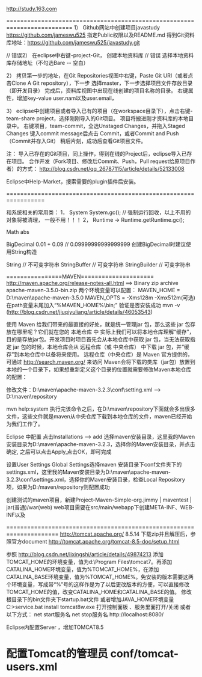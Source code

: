 ﻿http://study.163.com

=========================================================================
1） Github网站中创建项目javastudy   https://github.com/jameswu525
	指定Public权限以及README.md
	得到Git资料库地址：https://github.com/jameswu525/javastudy.git

// 错误2） 在eclipse中右键-project-Git， 创建本地资料库
// 错误	选择本地资料库存储地址（不勾选Bare -- 空白）

2） 拷贝第一步的地址，在Git Repositories视图中右键，Paste Git URI（或者点击Clone A Git repository），下一步
	选择master，下一步选择项目文件存放目录（即开发目录）
	完成后，资料库视图中出现在线创建的项目名称的目录。
	右键属性，增加key-value user.nam以及user.email，
	

3） eclipse中创建项目或者导入已有的项目（在workspace目录下），点击右键-team-share project，选择刚刚导入的Git项目。
	项目将搬进刚才资料库的本地目录中。
	右键项目，team-commit，全选Unstaged Changes，并拖入Staged Changes
	键入commit message后点击 Commit，或者Commit and Push（Commit并存入Git）
	稍后片刻，成功后查看Git项目文件。

注： 导入已存在的Git项目，同上操作，得到在线的Project后，eclipse导入已存在项目。
合作开发（Fork项目、修改后Commit、Push，Pull request给原项目作者）的方式： http://blog.csdn.net/qq_26787115/article/details/52133008

Eclipse中Help-Market，搜索需要的plugin插件后安装。

=================================================================

和系统相关的常用类：
1， System
	System.gc(); // 强制运行回收，以上不用的对象将被清理，  一般不用！！！
2， Runtime   -> Runtime.getRuntime.gc();

Math
abs

BigDecimal
0.01 + 0.09  // 0.09999999999999999
创建BigDecimal时建议使用String构造



String   // 不可变字符串
StringBuffer // 可变字符串
StringBuilder // 可变字符串



================MAVEN=====================
http://maven.apache.org/release-notes-all.html
==> Binary zip archive	apache-maven-3.5.0-bin.zip
两个环境变量可以配置：
MAVEN_HOME = D:\maven\apache-maven-3.5.0
MAVEN_OPTS = -Xms128m -Xmx512m(可选)
在path变量末尾加入“%MAVEN_HOME%\bin;”
验证是否安装成功       mvn -v
(http://blog.csdn.net/jiuqiyuliang/article/details/46053543)

使用 Maven 给我们带来的最直接的好处，就是统一管理jar 包，那么这些 jar 包存放在哪里呢？它们就在您的 本地仓库 中
实际上我们可以将本地仓库理解“缓存”，目的是存放jar包。开发项目时项目首先会从本地仓库中获取 jar 包，当无法获取指定 jar 包的时候，本地仓库会从 远程仓库（或 中央仓库） 中下载 jar 包，并“缓存”到本地仓库中以备将来使用。
远程仓库（中央仓库）是 Maven 官方提供的，可通过 http://search.maven.org/ 来访问
Maven会将下载的类库（jar包）放置到本地的一个目录下，如果想重新定义这个目录的位置就需要修改Maven本地仓库的配置：

修改文件：D:\maven\apache-maven-3.2.3\conf\setting.xml
--> <localRepository>D:\maven\repository</localRepository>

mvn help:system
执行完该命令之后，在D:\maven\repository下面就会多出很多文件，这些文件就是maven从中央仓库下载到本地仓库的文件，maven已经开始为我们工作了。


Eclipse 中配置
点击Installations –> add 选择maven安装目录，这里我的Maven安装目录为D:\maven\apache-maven-3.2.3，选择你的Maven安装目录，并点击确定, 之后可以点击Apply,点击OK，即可完成 

设置User Settings 
Global Settings选择maven 安装目录下conf文件夹下的settings.xml，这里我的Maven安装目录为D:\maven\apache-maven-3.2.3\conf\settings.xml，选择你的Maven安装目录，检查Local Repository 项，如果为D:/maven/repository则配置成功

创建测试的maven项目，新建Project-Maven-Simple-org.jimmy | maventest | jar(普通)/war(web)
web项目需要在src/main/webapp下创建META-INF、WEB-INF以及 


=====================================================================
http://tomcat.apache.org/       8.5.14
下载zip并且解压后，参照官方document   http://tomcat.apache.org/tomcat-8.5-doc/setup.html

参照 http://blog.csdn.net/lixingshi/article/details/49874213
添加TOMCAT_HOME的环境变量，值为d:\Program Files\tomcat7。再添加CATALINA_HOME环境变量，值为%TOMCAT_HOME%，在添加CATALINA_BASE环境变量，值为%TOMCAT_HOME%。免安装的版本需要这两个环境变量，写成带“%”号的这样作是为了以后更改版本的方便，可以直接修改TOMCAT_HOME的值，改变CATALINA_HOME和CATALINA_BASE的值。
修改根目录下的bin文件夹下startup.bat文件
或者增加JAVA_HOME环境变量
C:\>service.bat install
tomcat8w.exe 打开控制面板  、服务里面打开/关闭         或者以下方式：
net start服务名
net stop服务名
http://localhost:8080/

Eclipse内配置Server ，增加TOMCAT8.5

配置Tomcat的管理员
conf/tomcat-users.xml
<role rolename="manager-gui"/>
<user username="tomcat" password="s3cret" roles="manager-gui"/>
===========================================================

